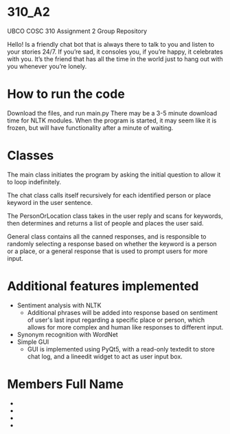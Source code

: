 # 310_A2
UBCO COSC 310 Assignment 2 Group Repository

Hello! Is a friendly chat bot that is always there to talk to you and listen to your stories 24/7. If you’re sad, it consoles you, if you’re happy, it celebrates with you. It’s the friend that has all the time in the world just to hang out with you whenever you’re lonely.

# How to run the code
Download the files, and run main.py
There may be a 3-5 minute download time for NLTK modules. 
When the program is started, it may seem like it is frozen, but will have functionality after a minute of waiting.

# Classes
The main class initiates the program by asking the initial question to allow it to loop indefinitely.

The chat class calls itself recursively for each identified person or place keyword in the user sentence.

The PersonOrLocation class takes in the user reply and scans for keywords, then determines and returns a list of people and places the user said.

General class contains all the canned responses, and is responsible to randomly selecting a response based on whether the keyword is a person or a place, or a general response that is used to prompt users for more input.

# Additional features implemented
- Sentiment analysis with NLTK
  - Additional phrases will be added into response based on sentiment of user's last input regarding a specific place or person, which allows for more complex and human like responses to different input.
- Synonym recognition with WordNet
- Simple GUI
  - GUI is implemented using PyQt5, with a read-only textedit to store chat log, and a lineedit widget to act as user input box. 

# Members Full Name
-
-
-
- 
